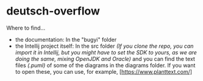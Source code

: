 # deutsch-overflow
Where to find...
- the documentation: In the "bugyi" folder
- the Intellij project itself: In the src folder *(If you clone the repo, you can import it in Intellij, but you might have to set the SDK to yours, as we are doing the same, mixing OpenJDK and Oracle)*
and you can find the text files *(.puml)* of some of the diagrams in the diagrams folder.
If you want to open these, you can use, for example, [https://www.planttext.com/]
